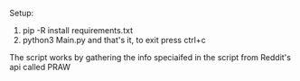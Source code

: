 Setup: 
1. pip -R install requirements.txt
2. python3 Main.py
and that's it, to exit press ctrl+c

The script works by gathering the info speciaifed in the script from Reddit's api called PRAW
